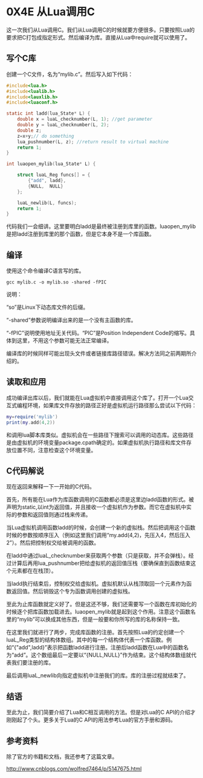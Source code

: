 # 0X4E 从Lua调用C

这一次我们从Lua调用C。我们从Lua调用C的时候就要方便很多。只要按照Lua的要求把C打包成指定形式。然后编译为库。直接从Lua中require就可以使用了。

## 写个C库

创建一个C文件，名为“mylib.c”。然后写入如下代码：

```C
#include<lua.h>
#include<lualib.h>
#include<lauxlib.h>
#include<luaconf.h>

static int ladd(lua_State* L) {
    double x = luaL_checknumber(L, 1); //get parameter
    double y = luaL_checknumber(L, 2);
    double z;
    z=x+y;// do something
    lua_pushnumber(L, z); //return result to virtual machine
    return 1;
}

int luaopen_mylib(lua_State* L) {

    struct luaL_Reg funcs[] = {
        {"add", ladd},
        {NULL,  NULL}
    };

    luaL_newlib(L, funcs);
    return 1;
}
```

代码我们一会细讲。这里要明白ladd是最终被注册到库里的函数。luaopen_mylib是把ladd注册到库里的那个函数，但是它本身不是一个库函数。

## 编译

使用这个命令编译C语言写的库。

```shell
gcc mylib.c -o mylib.so -shared -fPIC
```

说明：

“so”是Linux下动态库文件的后缀。

“-shared”参数说明编译出来的是一个没有主函数的库。

“-fPIC”说明使用地址无关代码。“PIC”是Position Independent Code的缩写。具体到这里，不用这个参数可能无法正常编译。

编译库的时候同样可能出现头文件或者链接库路径错误。解决方法同之前两期所介绍的。

## 读取和应用

成功编译出库以后，我们就能在Lua虚拟机中直接调用这个库了。打开一个Lua交互式编程环境，如果库文件存放的路径正好是虚拟机运行路径那么尝试以下代码：

```lua
my=require('mylib')
print(my.add(4,2))
```

和调用lua脚本库类似。虚拟机会在一些路径下搜索可以调用的动态库。这些路径是由虚拟机的环境变量package.cpath确定的。如果虚拟机执行路径和库文件存放位置不同，注意检查这个环境变量。

## C代码解说

现在返回来解释一下一开始的C代码。

首先，所有能在Lua作为库函数调用的C函数都必须是这里边ladd函数的形式。被声明为static,以int为返回值，并且接收一个虚拟机作为参数。而它在虚拟机中实际的参数和返回值则通过栈来传递。

当Lua虚拟机调用函数ladd的时候，会创建一个新的虚拟栈。然后把调用这个函数时候的参数按顺序压入（例如这里我们调用“my.add(4,2)，先压入4，然后压入2”）。然后把控制权交给被调用的函数。

在ladd中通过luaL_checknumber来获取两个参数（只是获取，并不会弹栈）。经过计算后再用lua_pushnumber把给虚拟机的返回值压栈（要确保直到函数结束这个元素都在在栈顶）。

当ladd执行结束后，控制权交给虚拟机。虚拟机默认从栈顶取回一个元素作为函数返回值。然后销毁这个专为函数调用创建的虚拟栈。

至此为止库函数就定义好了。但是这还不够，我们还需要写一个函数在库初始化的时候逐个把库函数加载进去。luaopen_mylib就是起到这个作用。注意这个函数名里的“mylib”可以换成其他东西，但是一般要和你所写的库的名称保持一致。

在这里我们就进行了两步，完成库函数的注册。首先按照Lua的约定创建一个luaL_Reg类型的结构体数组。其中的每一个结构体代表一个库函数。例如“{"add",ladd}”表示把函数ladd进行注册。注册后ladd函数在Lua中的函数名为“add”。这个数组最后一定要以“{NULL,NULL}”作为结束。这个结构体数组就代表我们要注册的库。

最后调用luaL_newlib向指定虚拟机中注册我们的库。库的注册过程就结束了。

## 结语

至此为止，我们简要介绍了Lua和C相互调用的方法。但是对Lua的C API的介绍才刚刚起了个头。更多关于Lua的C API的用法参考Lua的官方手册和源码。

## 参考资料

除了官方的书籍和文档，我还参考了这篇文章。

<http://www.cnblogs.com/wolfred7464/p/5147675.html>